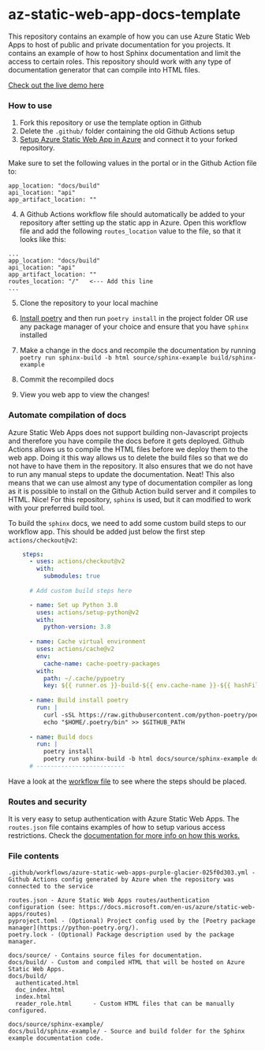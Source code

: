 # az-static-web-app-docs-template
This repository contains an example of how you can use Azure Static Web Apps to host of public and private documentation for you projects. It contains an example of how to host Sphinx documentation and limit the access to certain roles. This repository should work with any type of documentation generator that can compile into HTML files.

[Check out the live demo here](https://brave-tree-035ee0c03.azurestaticapps.net/)

### How to use

1. Fork this repository or use the template option in Github
1. Delete the `.github/` folder containing the old Github Actions setup
1. [Setup Azure Static Web App in Azure](https://docs.microsoft.com/en-us/azure/static-web-apps/get-started-portal?tabs=vanilla-javascript) and connect it to your forked repository.

  Make sure to set the following values in the portal or in the Github Action file to:
  ```
  app_location: "docs/build"
  api_location: "api"
  app_artifact_location: ""
  ```
4. A Github Actions workflow file should automatically be added to your repository after setting up the static app in Azure. Open this workflow file and add the following `routes_location` value to the file, so that it looks like this:
  ```
  ...
  app_location: "docs/build"
  api_location: "api"
  app_artifact_location: ""
  routes_location: "/"   <--- Add this line
  ...
  ```
 5. Clone the repository to your local machine
 5. [Install poetry](https://python-poetry.org/docs/) and then run `poetry install` in the project folder OR use any package manager of your choice and ensure that you have `sphinx` installed

 6. Make a change in the docs and recompile the documentation by running `poetry run sphinx-build -b html source/sphinx-example build/sphinx-example`
 7. Commit the recompiled docs
 8. View you web app to view the changes!
 
### Automate compilation of docs
Azure Static Web Apps does not support building non-Javascript projects and therefore you have compile the docs before it gets deployed. Github Actions allows us to compile the HTML files before we deploy them to the web app. Doing it this way allows us to delete the build files so that we do not have to have them in the repository. It also ensures that we do not have to run any manual steps to update the documentation. Neat! This also means that we can use almost any type of documentation compiler as long as it is possible to install on the Github Action build server and it compiles to HTML. Nice! For this repository, `sphinx` is used, but it can modified to work with your preferred build tool.

To build the `sphinx` docs, we need to add some custom build steps to our workflow app. This should be added just below the first step `actions/checkout@v2`:

```yaml
    steps:
      - uses: actions/checkout@v2
        with:
          submodules: true
      
      # Add custom build steps here 

      - name: Set up Python 3.8
        uses: actions/setup-python@v2
        with:
          python-version: 3.8
          
      - name: Cache virtual environment
        uses: actions/cache@v2
        env:
          cache-name: cache-poetry-packages
        with:
          path: ~/.cache/pypoetry
          key: ${{ runner.os }}-build-${{ env.cache-name }}-${{ hashFiles('**/poetry.lock') }}
          
      - name: Build install poetry
        run: |
          curl -sSL https://raw.githubusercontent.com/python-poetry/poetry/master/get-poetry.py | python
          echo "$HOME/.poetry/bin" >> $GITHUB_PATH
          
      - name: Build docs
        run: |
          poetry install
          poetry run sphinx-build -b html docs/source/sphinx-example docs/build/sphinx-example
      # -------------------------
```

Have a look at the [workflow file](https://github.com/equinor/az-static-web-app-docs-template/blob/main/.github/workflows/azure-static-web-apps-brave-tree-035ee0c03.yml) to see where the steps should be placed.

### Routes and security
It is very easy to setup authentication with Azure Static Web Apps. The `routes.json` file contains examples of how to setup various access restrictions. Check the [documentation for more info on how this works.](https://docs.microsoft.com/en-us/azure/static-web-apps/routes)

### File contents
```
.github/workflows/azure-static-web-apps-purple-glacier-025f0d303.yml - Github Actions config generated by Azure when the repository was connected to the service

routes.json - Azure Static Web Apps routes/authentication configuration (see: https://docs.microsoft.com/en-us/azure/static-web-apps/routes)
pyproject.toml - (Optional) Project config used by the [Poetry package manager](https://python-poetry.org/).
poetry.lock - (Optional) Package description used by the package manager.

docs/source/ - Contains source files for documentation.
docs/build/ - Custom and compiled HTML that will be hosted on Azure Static Web Apps.
docs/build/
  authenticated.html
  doc_index.html
  index.html
  reader_role.html      - Custom HTML files that can be manually configured.
  
docs/source/sphinx-example/
docs/build/sphinx-example/ - Source and build folder for the Sphinx example documentation code.
```
